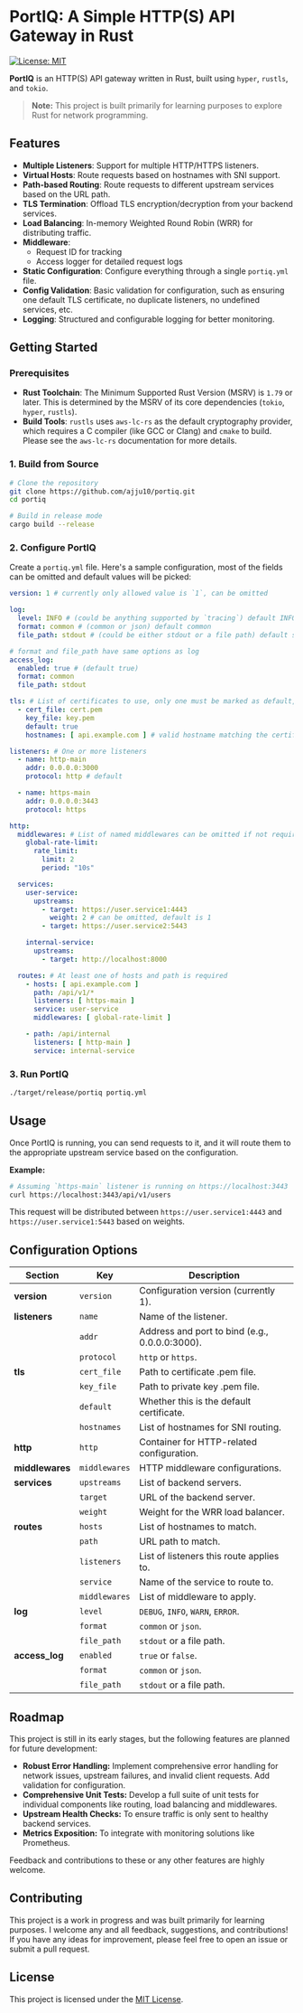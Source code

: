 # PortIQ: A Simple HTTP(S) API Gateway in Rust

[![License: MIT](https://img.shields.io/badge/License-MIT-yellow.svg)](https://opensource.org/licenses/MIT)

**PortIQ** is an HTTP(S) API gateway written in Rust, built using `hyper`, `rustls`, and `tokio`.

> **Note:** This project is built primarily for learning purposes to explore Rust for network programming.

## Features

- **Multiple Listeners**: Support for multiple HTTP/HTTPS listeners.
- **Virtual Hosts**: Route requests based on hostnames with SNI support.
- **Path-based Routing**: Route requests to different upstream services based on the URL path.
- **TLS Termination**: Offload TLS encryption/decryption from your backend services.
- **Load Balancing**: In-memory Weighted Round Robin (WRR) for distributing traffic.
- **Middleware**:
    - Request ID for tracking
    - Access logger for detailed request logs
- **Static Configuration**: Configure everything through a single `portiq.yml` file.
- **Config Validation**: Basic validation for configuration, such as ensuring one default TLS certificate, no duplicate
  listeners, no undefined services, etc.
- **Logging**: Structured and configurable logging for better monitoring.

## Getting Started

### Prerequisites

- **Rust Toolchain**: The Minimum Supported Rust Version (MSRV) is `1.79` or later. This is determined by the MSRV of
  its core dependencies (`tokio`, `hyper`, `rustls`).
- **Build Tools**: `rustls` uses `aws-lc-rs` as the default cryptography provider, which requires a C compiler (like GCC
  or Clang) and `cmake` to build. Please see the `aws-lc-rs` documentation for more details.

### 1. Build from Source

```bash
# Clone the repository
git clone https://github.com/ajju10/portiq.git
cd portiq

# Build in release mode
cargo build --release
```

### 2. Configure PortIQ

Create a `portiq.yml` file. Here's a sample configuration, most of the fields can be omitted and default values will be
picked:

```yaml
version: 1 # currently only allowed value is `1`, can be omitted

log:
  level: INFO # (could be anything supported by `tracing`) default INFO
  format: common # (common or json) default common
  file_path: stdout # (could be either stdout or a file path) default stdout

# format and file_path have same options as log
access_log:
  enabled: true # (default true)
  format: common
  file_path: stdout

tls: # List of certificates to use, only one must be marked as default, can be omitted if running http only
  - cert_file: cert.pem
    key_file: key.pem
    default: true
    hostnames: [ api.example.com ] # valid hostname matching the certificate

listeners: # One or more listeners
  - name: http-main
    addr: 0.0.0.0:3000
    protocol: http # default

  - name: https-main
    addr: 0.0.0.0:3443
    protocol: https

http:
  middlewares: # List of named middlewares can be omitted if not required
    global-rate-limit:
      rate_limit:
        limit: 2
        period: "10s"

  services:
    user-service:
      upstreams:
        - target: https://user.service1:4443
          weight: 2 # can be omitted, default is 1
        - target: https://user.service2:5443

    internal-service:
      upstreams:
        - target: http://localhost:8000

  routes: # At least one of hosts and path is required
    - hosts: [ api.example.com ]
      path: /api/v1/*
      listeners: [ https-main ]
      service: user-service
      middlewares: [ global-rate-limit ]

    - path: /api/internal
      listeners: [ http-main ]
      service: internal-service
```

### 3. Run PortIQ

```bash
./target/release/portiq portiq.yml
```

## Usage

Once PortIQ is running, you can send requests to it, and it will route them to the appropriate upstream service based on
the configuration.

**Example:**

```bash
# Assuming `https-main` listener is running on https://localhost:3443
curl https://localhost:3443/api/v1/users
```

This request will be distributed between `https://user.service1:4443` and `https://user.service1:5443` based on weights.

## Configuration Options

| Section         | Key           | Description                                    |
|-----------------|---------------|------------------------------------------------|
| **version**     | `version`     | Configuration version (currently 1).           |
| **listeners**   | `name`        | Name of the listener.                          |
|                 | `addr`        | Address and port to bind (e.g., 0.0.0.0:3000). |
|                 | `protocol`    | `http` or `https`.                             |
| **tls**         | `cert_file`   | Path to certificate .pem file.                 |
|                 | `key_file`    | Path to private key .pem file.                 |
|                 | `default`     | Whether this is the default certificate.       |
|                 | `hostnames`   | List of hostnames for SNI routing.             |
| **http**        | `http`        | Container for HTTP-related configuration.      |
| **middlewares** | `middlewares` | HTTP middleware configurations.                |
| **services**    | `upstreams`   | List of backend servers.                       |
|                 | `target`      | URL of the backend server.                     |
|                 | `weight`      | Weight for the WRR load balancer.              |
| **routes**      | `hosts`       | List of hostnames to match.                    |
|                 | `path`        | URL path to match.                             |
|                 | `listeners`   | List of listeners this route applies to.       |
|                 | `service`     | Name of the service to route to.               |
|                 | `middlewares` | List of middleware to apply.                   |
| **log**         | `level`       | `DEBUG`, `INFO`, `WARN`, `ERROR`.              |
|                 | `format`      | `common` or `json`.                            |
|                 | `file_path`   | `stdout` or a file path.                       |
| **access_log**  | `enabled`     | `true` or `false`.                             |
|                 | `format`      | `common` or `json`.                            |
|                 | `file_path`   | `stdout` or a file path.                       |

## Roadmap

This project is still in its early stages, but the following features are planned for future development:

- **Robust Error Handling:** Implement comprehensive error handling for network issues, upstream failures, and invalid
  client requests. Add validation for configuration.
- **Comprehensive Unit Tests:** Develop a full suite of unit tests for individual components like routing, load
  balancing and middlewares.
- **Upstream Health Checks:** To ensure traffic is only sent to healthy backend services.
- **Metrics Exposition:** To integrate with monitoring solutions like Prometheus.

Feedback and contributions to these or any other features are highly welcome.

## Contributing

This project is a work in progress and was built primarily for learning purposes. I welcome any and all feedback,
suggestions, and contributions! If you have any ideas for improvement, please feel free to open an issue or submit a
pull request.

## License

This project is licensed under the [MIT License](LICENSE).
